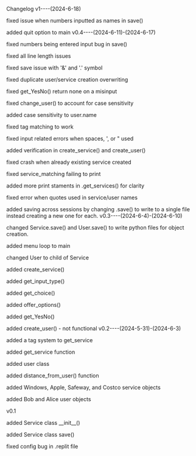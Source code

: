 Changelog
v1----(2024-6-18)
</p/>fixed issue when numbers inputted as names in save()
</p/>added quit option to main 
v0.4----(2024-6-11)-(2024-6-17)
</p/>fixed numbers being entered input bug in save()
</p/>fixed all line length issues
</p/>fixed save issue with '&' and '.' symbol
</p/>fixed duplicate user/service creation overwriting
</p/>fixed get_YesNo() return none on a misinput
</p/>fixed change_user() to account for case sensitivity
</p/>added case sensitivity to user.name
</p/>fixed tag matching to work
</p/>fixed input related errors when spaces, ', or " used
</p/>added verification in create_service() and create_user()
</p/>fixed crash when already existing service created
</p/>fixed service_matching failing to print 
</p/>added more print staments in .get_services() for clarity
</p/>fixed error when quotes used in service/user names
</p/>added saving across sessions by changing .save() to write to a single file instead creating a new one for each.    
v0.3----(2024-6-4)-(2024-6-10)
</p/>changed Service.save() and User.save() to write python files for object creation.
</p/>added menu loop to main
</p/>changed User to child of Service
</p/>added create_service()
</p/>added get_input_type()
</p/>added get_choice()
</p/>added offer_options()
</p/>added get_YesNo()
</p/>added create_user() - not functional
v0.2----(2024-5-31)-(2024-6-3)
</p/>added a tag system to get_service
</p/>added get_service function
</p/>added user class
</p/>added distance_from_user() function
</p/>added Windows, Apple, Safeway, and Costco service objects
</p/>added Bob and Alice user objects
</p/>
v0.1
</p/>added Service class __init__()
</p/>added Service class save()
</p/>fixed config bug in .replit file

